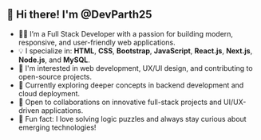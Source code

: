 ## 👋 Hi there! I'm @DevParth25

- 🧑‍💻 I’m a Full Stack Developer with a passion for building modern, responsive, and user-friendly web applications.
- 💡 I specialize in: **HTML**, **CSS**, **Bootstrap**, **JavaScript**, **React.js**, **Next.js**, **Node.js**, and **MySQL**.
- 🎯 I'm interested in web development, UX/UI design, and contributing to open-source projects.
- 🚀 Currently exploring deeper concepts in backend development and cloud deployment.
- 🤝 Open to collaborations on innovative full-stack projects and UI/UX-driven applications.
- 🧩 Fun fact: I love solving logic puzzles and always stay curious about emerging technologies!
